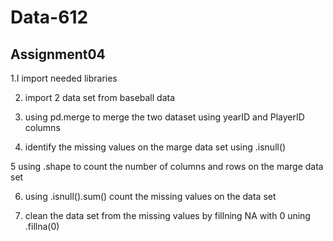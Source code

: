 # Data-612 
## Assignment04
1.I import needed libraries 

2. import  2 data set from baseball data 

3. using pd.merge to merge the two dataset using yearID and PlayerID columns 

4. identify the missing values on the marge data set using .isnull()

5 using .shape to count the number of columns and rows on the marge data set

6. using .isnull().sum() count the missing values on the data set

7. clean the data set from the missing values by fillning NA with 0 uning  .fillna(0)
 
 
